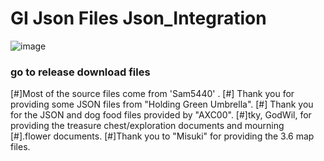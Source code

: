 # GI Json Files Json_Integration

![image](https://user-images.githubusercontent.com/82816129/230099550-51500c23-7641-48df-950f-a6a1d35553e1.png)

### go to release download files

[#]Most of the source files come from 'Sam5440' .
[#] Thank you for providing some JSON files from "Holding Green Umbrella".
[#] Thank you for the JSON and dog food files provided by "AXC00".
[#]tky, GodWil, for providing the treasure chest/exploration documents and mourning [#].flower documents.
[#]Thank you to "Misuki" for providing the 3.6 map files.